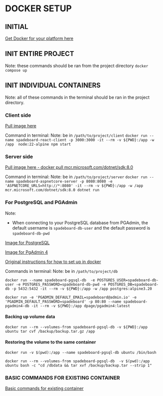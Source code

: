 # DOCKER SETUP

## INITIAL
[Get Docker for your platform here](https://docs.docker.com/get-docker/)

## INIT ENTIRE PROJECT
Note: these commands should be ran from the project directory
`docker compose up`

## INIT INDIVIDUAL CONTAINERS
Note: all of these commands in the terminal should be ran in the project directory.

### Client side
[Pull image here](https://hub.docker.com/layers/library/node/22.2.0-alpine/images/sha256-af91495523ac23f316a698fcf7fe3d451e2a63dbf7fd7f901ea7e772da00de86?context=explore)

Command in terminal:
Note: be in `/path/to/project/client`
`docker run --name spadeboard-react-client -p 3000:3000 -it --rm -v ${PWD}:/app -w /app  node:22-alpine npm start`

### Server side
[Pull image here - docker pull mcr.microsoft.com/dotnet/sdk:8.0](https://hub.docker.com/_/microsoft-dotnet-sdk)

Command in terminal:
Note: be in `/path/to/project/server`
`docker run --name spadeboard-aspnetcore-server -p 8080:8080 -e 'ASPNETCORE_URLS=http://*:8080' -it --rm -v ${PWD}:/app -w /app mcr.microsoft.com/dotnet/sdk:8.0 dotnet run`

### For PostgreSQL and PGAdmin
Note: 
- When connecting to your PostgreSQL database from PGAdmin, the default username is `spadeboard-db-user` and the default password is `spadeboard-db-pwd`

[Image for PostgreSQL](https://hub.docker.com/layers/library/postgres/alpine3.20/images/sha256-310f6f160c12e898a5b92bf225c60963b62ad798bd5c32888b43aeda80f4ca9e?context=explore)

[Image for PgAdmin 4](https://hub.docker.com/layers/dpage/pgadmin4/latest/images/sha256-6571236d0fe4a2e8945492134e04113bbdf877b4c6e227da9d858142c330c0d8?context=explore)

[Original instructions for how to set up in docker](https://www.sqlshack.com/getting-started-with-postgresql-on-docker/)

Commands in terminal:
Note: be in `/path/to/project/db`

`docker run --name spadeboard-pgsql-db  -e POSTGRES_USER=spadeboard-db-user -e POSTGRES_PASSWORD=spadeboard-db-pwd -e POSTGRES_DB=spadeboard-db -p 5432:5432 -it --rm -v ${PWD}:/app -w /app postgres:alpine3.20`

`docker run -e 'PGADMIN_DEFAULT_EMAIL=spadeboard@admin.io' -e 'PGADMIN_DEFAULT_PASSWORD=spadeboard' -p 80:80 --name spadeboard-pgadmin4-db -it --rm -v ${PWD}:/app dpage/pgadmin4:latest`

#### Backing up volume data
`docker run --rm --volumes-from spadeboard-pgsql-db -v ${PWD}:/app ubuntu tar cvf /backup/backup.tar.gz /app`

#### Restoring the volume to the same container
`docker run -v $(pwd):/app --name spadeboard-pgsql-db ubuntu /bin/bash`

`docker run --rm --volumes-from spadeboard-pgsql-db  -v $(pwd):/app ubuntu bash -c "cd /dbdata && tar xvf /backup/backup.tar --strip 1"`


### BASIC COMMANDS FOR EXISTING CONTAINER
[Basic commands for existing container](https://stackoverflow.com/a/41806119)